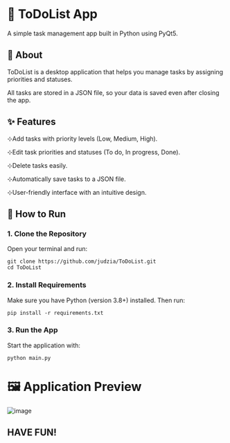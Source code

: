 # 📝 ToDoList App

A simple task management app built in Python using PyQt5.

## 📖 About
ToDoList is a desktop application that helps you manage tasks by assigning priorities and statuses.

All tasks are stored in a JSON file, so your data is saved even after closing the app.

## ✨ Features
⊹Add tasks with priority levels (Low, Medium, High).

⊹Edit task priorities and statuses (To do, In progress, Done).

⊹Delete tasks easily.

⊹Automatically save tasks to a JSON file.

⊹User-friendly interface with an intuitive design.

## 🚀 How to Run
### 1. Clone the Repository

Open your terminal and run:

```
git clone https://github.com/judzia/ToDoList.git
cd ToDoList
```
### 2. Install Requirements
Make sure you have Python (version 3.8+) installed. Then run:

```pip install -r requirements.txt```
### 3. Run the App
Start the application with:

```python main.py```


# 🖼️ Application Preview
![image](https://github.com/user-attachments/assets/ace0d27a-8ff1-4ee3-947f-310bcb348a52)

## HAVE FUN!
